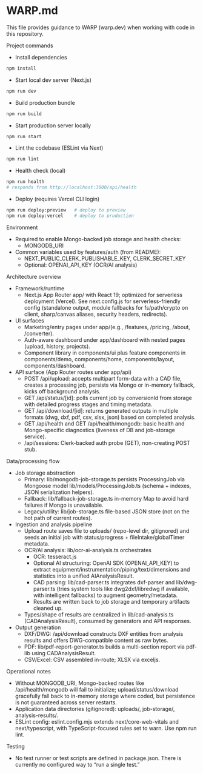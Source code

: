 # WARP.md

This file provides guidance to WARP (warp.dev) when working with code in this repository.

Project commands
- Install dependencies
```bash path=null start=null
npm install
```
- Start local dev server (Next.js)
```bash path=null start=null
npm run dev
```
- Build production bundle
```bash path=null start=null
npm run build
```
- Start production server locally
```bash path=null start=null
npm run start
```
- Lint the codebase (ESLint via Next)
```bash path=null start=null
npm run lint
```
- Health check (local)
```bash path=null start=null
npm run health
# responds from http://localhost:3000/api/health
```
- Deploy (requires Vercel CLI login)
```bash path=null start=null
npm run deploy:preview   # deploy to preview
npm run deploy:vercel    # deploy to production
```

Environment
- Required to enable Mongo-backed job storage and health checks:
  - MONGODB_URI
- Common variables used by features/auth (from README):
  - NEXT_PUBLIC_CLERK_PUBLISHABLE_KEY, CLERK_SECRET_KEY
  - Optional: OPENAI_API_KEY (OCR/AI analysis)

Architecture overview
- Framework/runtime
  - Next.js App Router app/ with React 19; optimized for serverless deployment (Vercel). See next.config.js for serverless-friendly config (standalone output, module fallbacks for fs/path/crypto on client, sharp/canvas aliases, security headers, redirects).
- UI surfaces
  - Marketing/entry pages under app/(e.g., /features, /pricing, /about, /converter).
  - Auth-aware dashboard under app/dashboard with nested pages (upload, history, projects).
  - Component library in components/ui plus feature components in components/demo, components/home, components/layout, components/dashboard.
- API surface (App Router routes under app/api)
  - POST /api/upload: accepts multipart form-data with a CAD file, creates a processing job, persists via Mongo or in-memory fallback, kicks off background analysis.
  - GET /api/status/[id]: polls current job by conversionId from storage with detailed progress stages and timing metadata.
  - GET /api/download/[id]: returns generated outputs in multiple formats (dwg, dxf, pdf, csv, xlsx, json) based on completed analysis.
  - GET /api/health and GET /api/health/mongodb: basic health and Mongo-specific diagnostics (liveness of DB and job-storage service).
  - /api/sessions: Clerk-backed auth probe (GET), non-creating POST stub.

Data/processing flow
- Job storage abstraction
  - Primary: lib/mongodb-job-storage.ts persists ProcessingJob via Mongoose model lib/models/ProcessingJob.ts (schema + indexes, JSON serialization helpers).
  - Fallback: lib/fallback-job-storage.ts in-memory Map to avoid hard failures if Mongo is unavailable.
  - Legacy/utility: lib/job-storage.ts file-based JSON store (not on the hot path of current routes).
- Ingestion and analysis pipeline
  - Upload route saves file to uploads/ (repo-level dir, gitignored) and seeds an initial job with status/progress + fileIntake/globalTimer metadata.
  - OCR/AI analysis: lib/ocr-ai-analysis.ts orchestrates
    - OCR: tesseract.js
    - Optional AI structuring: OpenAI SDK (OPENAI_API_KEY) to extract equipment/instrumentation/piping/text/dimensions and statistics into a unified AIAnalysisResult.
    - CAD parsing: lib/cad-parser.ts integrates dxf-parser and lib/dwg-parser.ts (tries system tools like dwg2dxf/libredwg if available, with intelligent fallbacks) to augment geometry/metadata.
    - Results are written back to job storage and temporary artifacts cleaned up.
  - Types/shape of results are centralized in lib/cad-analysis.ts (CADAnalysisResult), consumed by generators and API responses.
- Output generation
  - DXF/DWG: /api/download constructs DXF entities from analysis results and offers DWG-compatible content as raw bytes.
  - PDF: lib/pdf-report-generator.ts builds a multi-section report via pdf-lib using CADAnalysisResult.
  - CSV/Excel: CSV assembled in-route; XLSX via exceljs.

Operational notes
- Without MONGODB_URI, Mongo-backed routes like /api/health/mongodb will fail to initialize; upload/status/download gracefully fall back to in-memory storage where coded, but persistence is not guaranteed across server restarts.
- Application data directories (gitignored): uploads/, job-storage/, analysis-results/.
- ESLint config: eslint.config.mjs extends next/core-web-vitals and next/typescript, with TypeScript-focused rules set to warn. Use npm run lint.

Testing
- No test runner or test scripts are defined in package.json. There is currently no configured way to “run a single test.”
